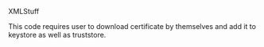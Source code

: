 XMLStuff

This code requires user to download certificate by themselves and add it to keystore as well as truststore.

